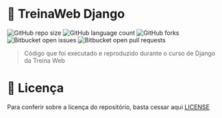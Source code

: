 # 🐍 TreinaWeb Django

![GitHub repo size](https://img.shields.io/github/repo-size/Drack112/Treina-Web-Django?style=for-the-badge)
![GitHub language count](https://img.shields.io/github/languages/count/Drack112/Treina-Web-Django?style=for-the-badge)
![GitHub forks](https://img.shields.io/github/forks/Drack112/Treina-Web-Django?style=for-the-badge)
![Bitbucket open issues](https://img.shields.io/bitbucket/issues/Drack112/Treina-Web-Django?style=for-the-badge)
![Bitbucket open pull requests](https://img.shields.io/bitbucket/pr-raw/Drack112/Treina-Web-Django?style=for-the-badge)

> Código que foi executado e reproduzido durante o curso de Django da Treina Web

# 🔖 Licença

Para conferir sobre a licença do repositório, basta cessar aqui [LICENSE](./LICENSE)
